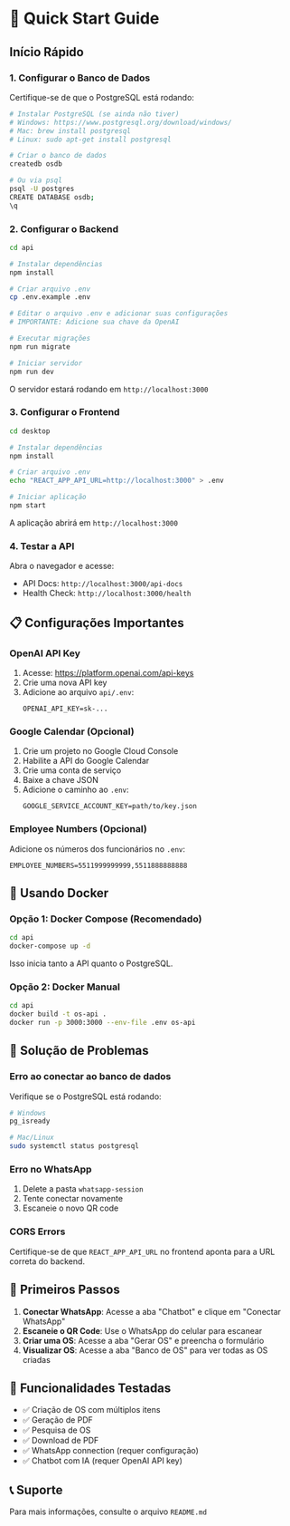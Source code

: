 # 🚀 Quick Start Guide

## Início Rápido

### 1. Configurar o Banco de Dados

Certifique-se de que o PostgreSQL está rodando:

```bash
# Instalar PostgreSQL (se ainda não tiver)
# Windows: https://www.postgresql.org/download/windows/
# Mac: brew install postgresql
# Linux: sudo apt-get install postgresql

# Criar o banco de dados
createdb osdb

# Ou via psql
psql -U postgres
CREATE DATABASE osdb;
\q
```

### 2. Configurar o Backend

```bash
cd api

# Instalar dependências
npm install

# Criar arquivo .env
cp .env.example .env

# Editar o arquivo .env e adicionar suas configurações
# IMPORTANTE: Adicione sua chave da OpenAI

# Executar migrações
npm run migrate

# Iniciar servidor
npm run dev
```

O servidor estará rodando em `http://localhost:3000`

### 3. Configurar o Frontend

```bash
cd desktop

# Instalar dependências
npm install

# Criar arquivo .env
echo "REACT_APP_API_URL=http://localhost:3000" > .env

# Iniciar aplicação
npm start
```

A aplicação abrirá em `http://localhost:3000`

### 4. Testar a API

Abra o navegador e acesse:
- API Docs: `http://localhost:3000/api-docs`
- Health Check: `http://localhost:3000/health`

## 📋 Configurações Importantes

### OpenAI API Key

1. Acesse: https://platform.openai.com/api-keys
2. Crie uma nova API key
3. Adicione ao arquivo `api/.env`:
   ```
   OPENAI_API_KEY=sk-...
   ```

### Google Calendar (Opcional)

1. Crie um projeto no Google Cloud Console
2. Habilite a API do Google Calendar
3. Crie uma conta de serviço
4. Baixe a chave JSON
5. Adicione o caminho ao `.env`:
   ```
   GOOGLE_SERVICE_ACCOUNT_KEY=path/to/key.json
   ```

### Employee Numbers (Opcional)

Adicione os números dos funcionários no `.env`:
```
EMPLOYEE_NUMBERS=5511999999999,5511888888888
```

## 🐳 Usando Docker

### Opção 1: Docker Compose (Recomendado)

```bash
cd api
docker-compose up -d
```

Isso inicia tanto a API quanto o PostgreSQL.

### Opção 2: Docker Manual

```bash
cd api
docker build -t os-api .
docker run -p 3000:3000 --env-file .env os-api
```

## 🔧 Solução de Problemas

### Erro ao conectar ao banco de dados

Verifique se o PostgreSQL está rodando:
```bash
# Windows
pg_isready

# Mac/Linux
sudo systemctl status postgresql
```

### Erro no WhatsApp

1. Delete a pasta `whatsapp-session`
2. Tente conectar novamente
3. Escaneie o novo QR code

### CORS Errors

Certifique-se de que `REACT_APP_API_URL` no frontend aponta para a URL correta do backend.

## 📱 Primeiros Passos

1. **Conectar WhatsApp**: Acesse a aba "Chatbot" e clique em "Conectar WhatsApp"
2. **Escaneie o QR Code**: Use o WhatsApp do celular para escanear
3. **Criar uma OS**: Acesse a aba "Gerar OS" e preencha o formulário
4. **Visualizar OS**: Acesse a aba "Banco de OS" para ver todas as OS criadas

## 🎯 Funcionalidades Testadas

- ✅ Criação de OS com múltiplos itens
- ✅ Geração de PDF
- ✅ Pesquisa de OS
- ✅ Download de PDF
- ✅ WhatsApp connection (requer configuração)
- ✅ Chatbot com IA (requer OpenAI API key)

## 📞 Suporte

Para mais informações, consulte o arquivo `README.md`

